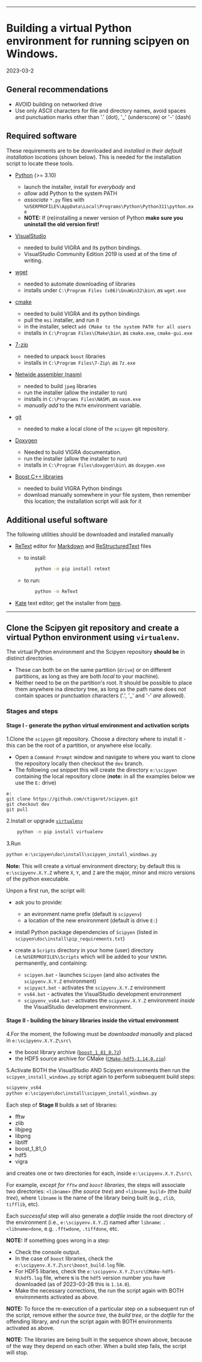 * * *
# Building a virtual Python environment for running scipyen on Windows.
2023-03-2

## General recommendations
* AVOID building on networked drive
* Use only ASCII characters for file and directory names, avoid spaces and punctuation marks other than '.' (dot),  '_' (underscore) or '-' (dash)

## Required software
These requirements are to be downloaded and *installed in their default installation locations* (shown below).  This is needed for the installation script to locate these tools.

* [Python](https://www.python.org/downloads/) (>= 3.10)
    - launch the installer, install for *everybody* and 
    - *allow* add Python to the system PATH
    - *associate* `*.py` files with `%USERPROFILE%\AppData\Local\Programs\Python\Python311\python.exe`
    - **NOTE:** If (re)installing a newer version of Python **make sure you uninstall the old version first!**
* [VisualStudio](https://visualstudio.microsoft.com/free-developer-offers/) 
    - needed to build VIGRA and its python bindings. 
    - VisualStudio Community Edition 2019 is used at of the time of writing.
* [wget](https://gnuwin32.sourceforge.net/packages/wget.htm)
    - needed to automate downloading of libraries
    - installs under `C:\Program Files (x86)\GnuWin32\bin\` as `wget.exe`
* [cmake](https://cmake.org/download/)
    - needed to build VIGRA and its python bindings
    - pull the `msi` installer, and run it
    - in the installer, select `add CMake to the system PATH for all users`
    - installs in `C:\Program Files\CMake\bin\` as `cmake.exe`, `cmake-gui.exe`
* [7-zip](https://www.7-zip.org/download.html)
    - needed to unpack `boost` libraries
    - installs in `C:\Program Files\7-Zip\` as `7z.exe`
* [Netwide assembler (nasm)](https://www.nasm.us/pub/nasm/releasebuilds/2.15.05/win64/nasm-2.15.05-installer-x64.exe)
    - needed to build `jpeg` libraries
    - run the installer (allow the installer to run)
    - installs in `C:\Programs Files\NASM\` as `nasm.exe`
    - *manually add*  to the `PATH` environment variable.
* [git](https://git-scm.com/download/win)
    - needed to make a local clone of the `scipyen` git repository.

* [Doxygen](https://www.doxygen.nl/download.html)
    - Needed to build VIGRA documentation.
    - run the installer (allow the installer to run)
    - installs in `C:\Program Files\doxygen\bin\` as `doxygen.exe`

* [Boost C++ libraries](https://boostorg.jfrog.io/artifactory/main/release/1.81.0/source/boost_1_81_0.7z)
    - needed to build VIGRA Python bindings
    - download manually somewhere in your file system, then remember this location; the installation script will ask for it

## Additional useful software
The following utilities should be downloaded and installed manually

* [ReText](https://pypi.org/project/ReText/) editor for [Markdown](https://daringfireball.net/projects/markdown/) and [ReStructuredText](https://www.sphinx-doc.org/en/master/usage/restructuredtext/index.html) files
    - to install:
    
        ```cmd
            python -m pip install retext
        ```

    - to run:
        
        ```cmd
            python -m ReText
        ```

* [Kate](https://kate-editor.org/) text editor; get the installer from [here](https://kate-editor.org/get-it/).

* * *

## Clone the Scipyen git repository and create a virtual Python environment using `virtualenv`.

The virtual Python environment and the Scipyen repository **should be** in distinct directories. 

* These can both be on the same partition (`drive`) or on different partitions, as long as they are both *local* to your machine).
* Neither need to be on the partition's root. It should be possible to place them anywhere ina directory tree, as long as the path name does *not* contain spaces or punctuation characters ('.', '_' and '-' *are* allowed).

### Stages and steps
#### Stage I - generate the python virtual environment and activation scripts
1.Clone the ``scipyen`` git repository. Choose a directory where to install it - this can be the root of a partition, or anywhere else locally. 

* Open a `Command Prompt` window and navigate to where you want to clone the repository locally then checkout the `dev` branch. 
* The following `cmd` snippet this will create the directory `e:\scipyen` containing the local repository clone (**note:** in all the examples below we use the `E:` drive)

``` 
e:
git clone https://github.com/ctigaret/scipyen.git
git checkout dev
git pull
```
        
2.Install or upgrade [`virtualenv`](https://pypi.org/project/virtualenv/)

```cmd
    python -m pip install virtualenv
```

3.Run

```cmd
python e:\scipyen\doc\install\scipyen_install_windows.py
```
**Note:** This will create a virtual environment directory; by default this is `e:\scipyenv.X.Y.Z` where `X`, `Y`, and `Z` are the major, minor and micro versions of the python executable. 

Unpon a first run, the script will:

* ask you to provide:
    - an evironment name prefix (default is `scipyenv`)
    - a location of the new environment (default is drive `E:`)

* install Python package dependencies of `Scipyen` (listed in `scipyen\doc\install\pip_requirements.txt`)
* create a `Scripts` directory in your home (user) directory i.e.`%USERPROFILE%\Scripts` which will be added to your `%PATH%` permanently, and containing:
    - `scipyen.bat` - launches `Scipyen` (and also activates the `scipyenv.X.Y.Z` environment)
    - `scipyact.bat` - activates the `scipyenv.X.Y.Z` environment
    - `vs64.bat` - activates the VisualStudio development environment
    - `scipyenv_vs64.bat` - activates the `scipyenv.X.Y.Z` environment *inside* the VisualStudio development environment.

#### Stage II - building the binary libraries inside the virtual environment
4.For the moment, the following must be *downloaded manually* and placed in `e:\scipyenv.X.Y.Z\src\`

* the boost library archive ([`boost_1_81_0.7z`](https://boostorg.jfrog.io/artifactory/main/release/1.81.0/source/boost_1_81_0.7z))
* the HDF5 source archive for CMake ([`CMake-hdf5-1.14.0.zip`](https://support.hdfgroup.org/ftp/HDF5/releases/hdf5-1.14/hdf5-1.14.0/src/CMake-hdf5-1.14.0.zip))

5.Activate BOTH the VisualStudio AND Scipyen environments then run the `scipyen_install_windows.py` script again to perform subsequent build steps:

```cmd
scipyenv_vs64
python e:\scipyen\doc\install\scipyen_install_windows.py
```
Each step of **Stage II** builds a set of libraries:

* fftw
* zlib
* libjpeg
* libpng
* libtiff
* boost_1_81_0
* hdf5
* vigra

and creates one or two directories for each, inside `e:\scipyenv.X.Y.Z\src\`

For example, *except for `fftw` and `boost` libraries*, the steps will associate two directories: `<libname>` (the *source tree*) and `<libname_build>` (the *build tree*), where `libname` is the name of the library being built (e.g., `zlib`, `tifflib`, etc).

Each *successful* step will also generate a *dotfile* inside the root
directory of the environment (i.e., `e:\scipyenv.X.Y.Z`) named after `libname`: `.<libname>done`, e.g. `.fftwdone`, `.tiffdone`, etc.

**NOTE:** If something goes wrong in a step:

* Check the console output. 
* In the case of `boost` libraries, check the `e:\scipyenv.X.Y.Z\src\boost_build.log` file. 
* For HDF5 libaries, check the `e:\scipyenv.X.Y.Z\src\CMake-hdf5-N\hdf5.log` file, where `N` is the `hdf5` version number you have downloaded (as of 2023-03-28 this is `1.14.0`). 
* Make the necessary corrections, the run the script again with BOTH environments activated as above. 

**NOTE:** To force the re-execution of a particular step on a subsequent run of the script, remove either the *source tree*, the *build tree*, or the *dotfile* for the offending library, and run the script again with BOTH environments activated as above. 

**NOTE:** The libraries are being built in the sequence shown above, because of the way they depend on each other. When a build step fails, the script will stop.

